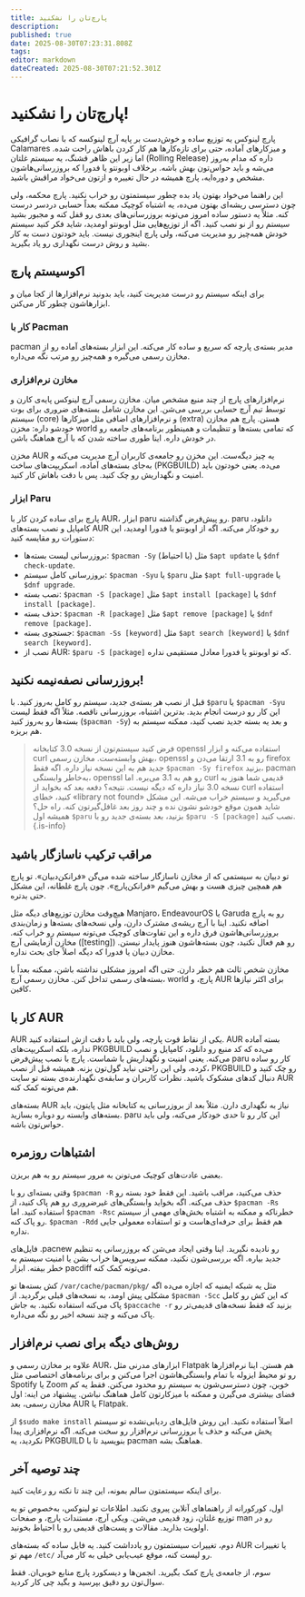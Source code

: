 ```yaml
---
title: پارچ‌تان را نشکنید
description: 
published: true
date: 2025-08-30T07:23:31.808Z
tags: 
editor: markdown
dateCreated: 2025-08-30T07:21:52.301Z
---
```


# پارچ‌تان را نشکنید!

پارچ لینوکس یه توزیع ساده و خوش‌دست بر پایه آرچ لینوکسه که با نصاب گرافیکی Calamares و میزکارهای آماده، حتی برای تازه‌کارها هم کار کردن باهاش راحت شده. اما زیر این ظاهر قشنگ، یه سیستم غلتان (Rolling Release) داره که مدام به‌روز می‌شه و باید حواس‌تون بهش باشه. برخلاف اوبونتو یا فدورا که بروزرسانی‌هاشون مشخص و دوره‌ایه، پارچ همیشه در حال تغییره و ازتون می‌خواد مراقبش باشید.

این راهنما می‌خواد بهتون یاد بده چطور سیستمتون رو خراب نکنید. پارچ محکمه، ولی چون دسترسی ریشه‌ای بهتون می‌ده، یه اشتباه کوچیک ممکنه بعداً حسابی دردسر درست کنه. مثلاً یه دستور ساده امروز می‌تونه بروزرسانی‌های بعدی رو قفل کنه و مجبور بشید سیستم رو از نو نصب کنید. اگه از توزیع‌هایی مثل اوبونتو اومدید، شاید فکر کنید سیستم خودش همه‌چیز رو مدیریت می‌کنه، ولی پارچ اینجوری نیست. باید خودتون دست به کار بشید و روش درست نگهداری رو یاد بگیرید.

## اکوسیستم پارچ

برای اینکه سیستم رو درست مدیریت کنید، باید بدونید نرم‌افزارها از کجا میان و ابزارهاشون چطور کار می‌کنن.

### کار با Pacman

pacman مدیر بسته‌ی پارچه که سریع و ساده کار می‌کنه. این ابزار بسته‌های آماده رو از مخازن رسمی می‌گیره و همه‌چیز رو مرتب نگه می‌داره.

### مخازن نرم‌افزاری

نرم‌افزارهای پارچ از چند منبع مشخص میان. مخازن رسمی آرچ لینوکس پایه‌ی کارن و توسط تیم آرچ حسابی بررسی می‌شن. این مخازن شامل بسته‌های ضروری برای بوت سیستم (core) و نرم‌افزارهای اضافی مثل میزکارها (extra) هستن. پارچ هم مخازن خودشو داره: مخزن world که تمامی بسته‌ها و تنظیمات و همینطور برنامه‌های جامعه رو در خودش داره. اینا طوری ساخته شدن که با آرچ هماهنگ باشن.

مخزن AUR یه چیز دیگه‌ست. این مخزن رو جامعه‌ی کاربران آرچ مدیریت می‌کنه و به‌جای بسته‌های آماده، اسکریپت‌های ساخت (PKGBUILD) می‌ده. یعنی خودتون باید امنیت و نگهداریش رو چک کنید. پس با دقت باهاش کار کنید.

### ابزار Paru

پارچ برای ساده کردن کار با AUR، ابزار paru رو پیش‌فرض گذاشته. paru دانلود، کامپایل و نصب بسته‌های AUR رو خودکار می‌کنه. اگه از اوبونتو یا فدورا اومدید، این دستورات رو مقایسه کنید:

- بروزرسانی لیست بسته‌ها: `$pacman -Sy` (با احتیاط) مثل `$apt update` یا `$dnf check-update`.
- بروزرسانی کامل سیستم: `$pacman -Syu` یا `$paru` مثل `$apt full-upgrade` یا `$dnf upgrade`.
- نصب بسته: `$pacman -S [package]` مثل `$apt install [package]` یا `$dnf install [package]`.
- حذف بسته: `$pacman -R [package]` مثل `$apt remove [package]` یا `$dnf remove [package]`.
- جستجوی بسته: `$pacman -Ss [keyword]` مثل `$apt search [keyword]` یا `$dnf search [keyword]`.
- نصب از AUR: `$paru -S [package]` که تو اوبونتو یا فدورا معادل مستقیمی نداره.

## بروزرسانی نصفه‌نیمه نکنید!

قبل از نصب هر بسته‌ی جدید، سیستم رو کامل به‌روز کنید. با `$paru` یا `$pacman -Syu` این کار رو درست انجام بدید. بدترین اشتباه، بروزرسانی ناقصه. مثلاً اگه فقط لیست بسته‌ها رو به‌روز کنید (`$pacman -Sy`) و بعد یه بسته جدید نصب کنید، ممکنه سیستم به هم بریزه.

> فرض کنید سیستم‌تون از نسخه 3.0 کتابخانه openssl استفاده می‌کنه و ابزار curl بهش وابسته‌ست. مخازن رسمی، openssl رو به 3.1 ارتقا می‌دن و firefox جدید هم به این نسخه نیاز داره. اگه فقط `$pacman -Sy firefox` بزنید، pacman به‌خاطر وابستگی، openssl رو هم به 3.1 می‌بره. اما curl قدیمی شما هنوز به نسخه 3.0 نیاز داره که دیگه نیست. نتیجه؟ دفعه بعد که بخواید از curl استفاده کنید، خطای «library not found» می‌گیرید و سیستم خراب می‌شه. این مشکل شاید همون موقع خودشو نشون نده و چند روز بعد غافل‌گیرتون کنه. راه حل؟ همیشه اول `$paru` بزنید، بعد بسته‌ی جدید رو با `$paru -S [package]` نصب کنید. 
{.is-info}


## مراقب ترکیب ناسازگار باشید

تو دبیان به سیستمی که از مخازن ناسازگار ساخته شده می‌گن «فرانکن‌دبیان». تو پارچ هم همچین چیزی هست و بهش می‌گیم «فرانکن‌پارچ». چون پارچ غلطانه، این مشکل حتی بدتره.

هیچ‌وقت مخازن توزیع‌های دیگه مثل Manjaro، EndeavourOS یا Garuda رو به پارچ اضافه نکنید. اینا با آرچ ریشه‌ی مشترک دارن، ولی نسخه‌های بسته‌ها و زمان‌بندی بروزرسانی‌هاشون فرق داره و این تفاوت‌های کوچیک می‌تونه سیستم رو خراب کنه. مخازن آزمایشی آرچ ([testing]) رو هم فعال نکنید، چون بسته‌هاشون هنوز پایدار نیستن. مخازن دبیان یا فدورا که دیگه اصلاً جای بحث نداره.

مخازن شخص ثالث هم خطر دارن. حتی اگه امروز مشکلی نداشته باشن، ممکنه بعداً با بسته‌های رسمی تداخل کنن. مخازن رسمی آرچ، world پارچ، و AUR برای اکثر نیازها کافین.

## کار با AUR

AUR یکی از نقاط قوت پارچه، ولی باید با دقت ازش استفاده کنید. AUR بسته آماده نداره، بلکه اسکریپت‌های PKGBUILD می‌ده که کد منبع رو دانلود، کامپایل و نصب می‌کنه. یعنی امنیت و نگهداریش با شماست. پارچ با نصب پیش‌فرض paru کار رو ساده کرده، ولی این راحتی نباید گول‌تون بزنه. همیشه قبل از نصب، PKGBUILD رو چک کنید و دنبال کدهای مشکوک باشید. نظرات کاربران و سابقه‌ی نگهدارنده‌ی بسته تو سایت AUR هم می‌تونه کمک کنه.

بسته‌های AUR نیاز به نگهداری دارن. مثلاً بعد از بروزرسانی یه کتابخانه مثل پایتون، باید بسته‌های وابسته رو دوباره بسازید. paru این کار رو تا حدی خودکار می‌کنه، ولی باید حواس‌تون باشه.

## اشتباهات روزمره

بعضی عادت‌های کوچیک می‌تونن به مرور سیستم رو به هم بریزن.

وقتی بسته‌ای رو با `$pacman -R` حذف می‌کنید، مراقب باشید. این فقط خود بسته رو حذف می‌کنه. اگه بخواید وابستگی‌های غیرضروری رو هم پاک کنید، از `$pacman -Rs` استفاده کنید. اما `$pacman -Rsc` خطرناکه و ممکنه به اشتباه بخش‌های مهمی از سیستم رو پاک کنه. `$pacman -Rdd` هم فقط برای حرفه‌ای‌هاست و تو استفاده معمولی جایی نداره.

فایل‌های .pacnew رو نادیده نگیرید. اینا وقتی ایجاد می‌شن که بروزرسانی یه تنظیم جدید بیاره. اگه بررسی‌شون نکنید، ممکنه سرویس‌ها خراب بشن یا امنیت سیستم به خطر بیفته. ابزار pacdiff می‌تونه کمک کنه.

کش بسته‌ها تو `/var/cache/pacman/pkg/` مثل یه شبکه ایمنیه که اجازه می‌ده اگه مشکلی پیش اومد، به نسخه‌های قبلی برگردید. از `$pacman -Scc` که این کش رو کامل پاک می‌کنه استفاده نکنید. به جاش `$paccache -r` بزنید که فقط نسخه‌های قدیمی‌تر رو پاک می‌کنه و چند نسخه اخیر رو نگه می‌داره.

## روش‌های دیگه برای نصب نرم‌افزار

علاوه بر مخازن رسمی و AUR، ابزارهای مدرنی مثل Flatpak هم هستن. اینا نرم‌افزارها رو تو محیط ایزوله با تمام وابستگی‌هاشون اجرا می‌کنن و برای برنامه‌های اختصاصی مثل Spotify یا Zoom خوبن، چون دسترسی‌شون به سیستم رو محدود می‌کنن. فقط یه کم فضای بیشتری می‌گیرن و ممکنه با میزکارتون کامل هماهنگ نباشن. پیشنهاد من اینه: اول مخازن رسمی، بعد AUR یا Flatpak.

از `$sudo make install` اصلاً استفاده نکنید. این روش فایل‌های ردیابی‌نشده تو سیستم پخش می‌کنه و حذف یا بروزرسانی نرم‌افزار رو سخت می‌کنه. اگه نرم‌افزاری پیدا نکردید، یه PKGBUILD بنویسید تا با pacman هماهنگ بشه.

## چند توصیه آخر

برای اینکه سیستمتون سالم بمونه، این چند تا نکته رو رعایت کنید.

اول، کورکورانه از راهنماهای آنلاین پیروی نکنید. اطلاعات تو لینوکس، به‌خصوص تو یه توزیع غلتان، زود قدیمی می‌شن. ویکی آرچ، مستندات پارچ، و صفحات man رو در اولویت بذارید. مقالات و پست‌های قدیمی رو با احتیاط بخونید.

دوم، تغییرات سیستمتون رو یادداشت کنید. یه فایل ساده که بسته‌های AUR یا تغییرات مهم تو `/etc/` رو لیست کنه، موقع عیب‌یابی خیلی به کار می‌آد.

سوم، از جامعه‌ی پارچ کمک بگیرید. انجمن‌ها و دیسکورد پارچ منابع خوبی‌ان. فقط سوال‌تون رو دقیق بپرسید و بگید چی کار کردید.

